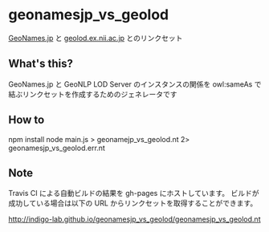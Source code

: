 # geonamesjp_vs_geolod
[GeoNames.jp](http://geonames.jp/) と [geolod.ex.nii.ac.jp](http://geolod.ex.nii.ac.jp/) とのリンクセット

## What's this?
GeoNames.jp と GeoNLP LOD Server のインスタンスの関係を owl:sameAs で結ぶリンクセットを作成するためのジェネレータです

## How to

  npm install
  node main.js > geonamejp_vs_geolod.nt 2> geonamesjp_vs_geolod.err.nt

## Note

Travis CI による自動ビルドの結果を gh-pages にホストしています。 ビルドが成功している場合は以下の URL からリンクセットを取得することができます。

http://indigo-lab.github.io/geonamesjp_vs_geolod/geonamesjp_vs_geolod.nt

